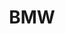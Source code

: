 ---
title: BMW
crosslinks:
- AutoDetailing
- cars
- BMWE36
- Porsche
- BmwTech
- retouching
- Justrolledintotheshop
- E30
- TwoRedditorsOneCup
- analog
- PhotoshopRequest
- nottheonion
- Suomi
- Android
- Shitty_Car_Mods
- shootingcars
- askcarsales
- rally
---